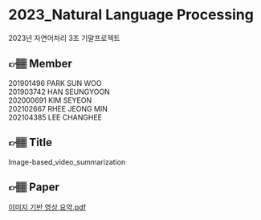 # 2023_Natural Language Processing
2023년 자연어처리 3조 기말프로젝트

## 👉🏽 Member
201901496 PARK SUN WOO <br>
201903742 HAN SEUNGYOON <br>
202000691 KIM SEYEON <br>
202102667 RHEE JEONG MIN <br>
202104385 LEE CHANGHEE <br>

## 👉🏽 Title
Image-based_video_summarization <br>

## 👉🏽 Paper
[이미지 기반 영상 요약.pdf](https://github.com/Yoon0717/image-based_video-summarization/files/13602633/default.pdf)

